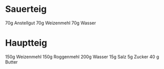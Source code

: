 # Sauerteig

70g Anstellgut
70g Weizenmehl
70g Wasser

# Hauptteig

150g Weizenmehl
150g Roggenmehl
200g Wasser
15g Salz
5g Zucker
40 g Butter
